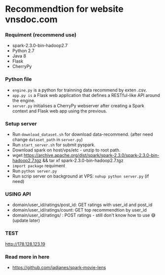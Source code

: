 
# Recommendtion for website vnsdoc.com

### Requiment (recommend use)
- spark-2.3.0-bin-hadoop2.7
- Python 2.7
- Java 8
- Flask
- CherryPy

### Python file
- `engine.py` is a python for trainning data recommend by exten .csv.
- `app.py is` a Flask web application that defines a RESTful-like API around the engine.
- `server.py` initialises a CherryPy webserver after creating a Spark context and Flask web app using the previous.

### Setup server
- Run `download_dataset.sh` for download data-recommend. (after need change `dataset_path` in `server.py`)
- Run `start_server.sh` for submit pyspark.
- Download spark on host/vps/etc - unzip to root path.
- wget https://archive.apache.org/dist/spark/spark-2.3.0/spark-2.3.0-bin-hadoop2.7.tgz && tar xf spark-2.3.0-bin-hadoop2.7.tgz
- `import package` requiment
- Run `python server.py`
- Run scrip server on background at VPS: `nohup python server.py` (if need)

### USING API
- domain/user_id/ratings/post_id: GET ratings with user_id and post_id
- domain/user_id/ratings/count: GET top recommendtion by user_id
- domain/user_id/ratings/ : POST ratings - still don't know how to use 😅 (update later)

### TEST 
http://178.128.123.19

### Read more in here 
- https://github.com/jadianes/spark-movie-lens
